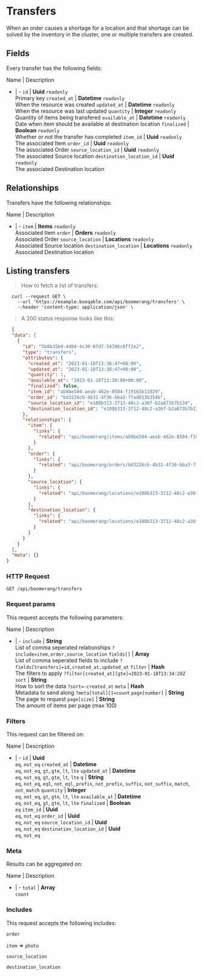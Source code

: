 # Transfers

When an order causes a shortage for a location and that shortage can be solved by the inventory in the cluster, one or multiple transfers are created.

## Fields
Every transfer has the following fields:

Name | Description
- | -
`id` | **Uuid** `readonly`<br>Primary key
`created_at` | **Datetime** `readonly`<br>When the resource was created
`updated_at` | **Datetime** `readonly`<br>When the resource was last updated
`quantity` | **Integer** `readonly`<br>Quantity of items being transfered
`available_at` | **Datetime** `readonly`<br>Date when item should be available at destination location
`finalized` | **Boolean** `readonly`<br>Whether or not the transfer has completed
`item_id` | **Uuid** `readonly`<br>The associated Item
`order_id` | **Uuid** `readonly`<br>The associated Order
`source_location_id` | **Uuid** `readonly`<br>The associated Source location
`destination_location_id` | **Uuid** `readonly`<br>The associated Destination location


## Relationships
Transfers have the following relationships:

Name | Description
- | -
`item` | **Items** `readonly`<br>Associated Item
`order` | **Orders** `readonly`<br>Associated Order
`source_location` | **Locations** `readonly`<br>Associated Source location
`destination_location` | **Locations** `readonly`<br>Associated Destination location


## Listing transfers



> How to fetch a list of transfers:

```shell
  curl --request GET \
    --url 'https://example.booqable.com/api/boomerang/transfers' \
    --header 'content-type: application/json' \
```

> A 200 status response looks like this:

```json
  {
  "data": [
    {
      "id": "5b8b35b9-4d84-4c30-8fd7-54396c8ff2e2",
      "type": "transfers",
      "attributes": {
        "created_at": "2023-01-18T13:38:47+00:00",
        "updated_at": "2023-01-18T13:38:47+00:00",
        "quantity": 1,
        "available_at": "2023-01-16T13:30:00+00:00",
        "finalized": false,
        "item_id": "ab9be504-aeab-462e-8504-f19163b11029",
        "order_id": "bd3226cb-4b31-4f36-bba3-7fad813b354b",
        "source_location_id": "e108b313-3712-48c2-a36f-b2a873b7b134",
        "destination_location_id": "e108b313-3712-48c2-a36f-b2a873b7b134"
      },
      "relationships": {
        "item": {
          "links": {
            "related": "api/boomerang/items/ab9be504-aeab-462e-8504-f19163b11029"
          }
        },
        "order": {
          "links": {
            "related": "api/boomerang/orders/bd3226cb-4b31-4f36-bba3-7fad813b354b"
          }
        },
        "source_location": {
          "links": {
            "related": "api/boomerang/locations/e108b313-3712-48c2-a36f-b2a873b7b134"
          }
        },
        "destination_location": {
          "links": {
            "related": "api/boomerang/locations/e108b313-3712-48c2-a36f-b2a873b7b134"
          }
        }
      }
    }
  ],
  "meta": {}
}
```

### HTTP Request

`GET /api/boomerang/transfers`

### Request params

This request accepts the following parameters:

Name | Description
- | -
`include` | **String** <br>List of comma seperated relationships `?include=item,order,source_location`
`fields[]` | **Array** <br>List of comma seperated fields to include `?fields[transfers]=id,created_at,updated_at`
`filter` | **Hash** <br>The filters to apply `?filter[created_at][gte]=2023-01-18T13:34:28Z`
`sort` | **String** <br>How to sort the data `?sort=-created_at`
`meta` | **Hash** <br>Metadata to send along `?meta[total][]=count`
`page[number]` | **String** <br>The page to request
`page[size]` | **String** <br>The amount of items per page (max 100)


### Filters

This request can be filtered on:

Name | Description
- | -
`id` | **Uuid** <br>`eq`, `not_eq`
`created_at` | **Datetime** <br>`eq`, `not_eq`, `gt`, `gte`, `lt`, `lte`
`updated_at` | **Datetime** <br>`eq`, `not_eq`, `gt`, `gte`, `lt`, `lte`
`q` | **String** <br>`eq`, `not_eq`, `eql`, `not_eql`, `prefix`, `not_prefix`, `suffix`, `not_suffix`, `match`, `not_match`
`quantity` | **Integer** <br>`eq`, `not_eq`, `gt`, `gte`, `lt`, `lte`
`available_at` | **Datetime** <br>`eq`, `not_eq`, `gt`, `gte`, `lt`, `lte`
`finalized` | **Boolean** <br>`eq`
`item_id` | **Uuid** <br>`eq`, `not_eq`
`order_id` | **Uuid** <br>`eq`, `not_eq`
`source_location_id` | **Uuid** <br>`eq`, `not_eq`
`destination_location_id` | **Uuid** <br>`eq`, `not_eq`


### Meta

Results can be aggregated on:

Name | Description
- | -
`total` | **Array** <br>`count`


### Includes

This request accepts the following includes:

`order`


`item` => 
`photo`




`source_location`


`destination_location`





